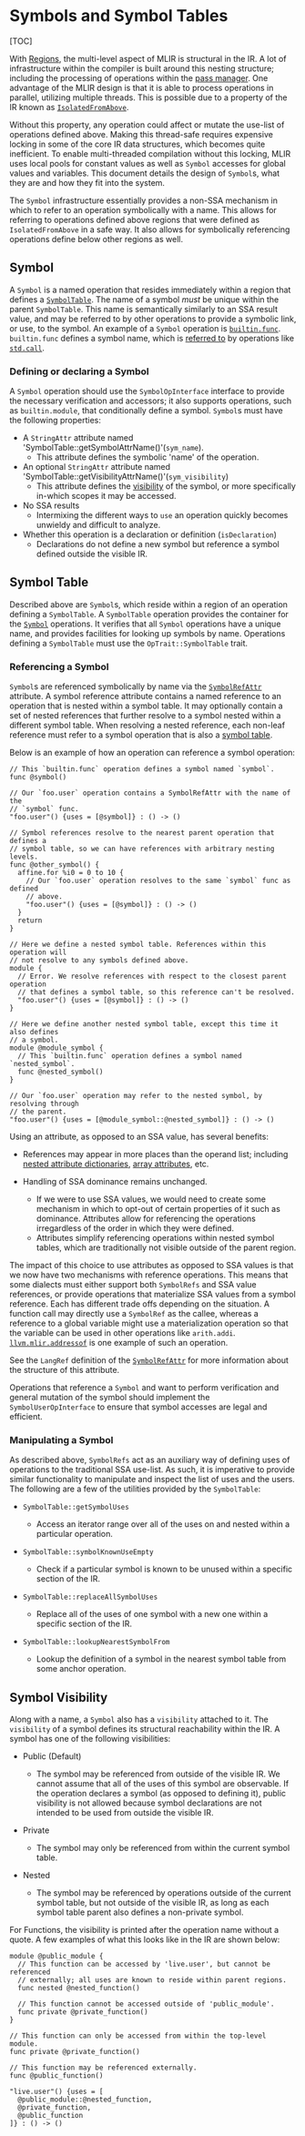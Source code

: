 # Symbols and Symbol Tables

[TOC]

With [Regions](LangRef.md/#regions), the multi-level aspect of MLIR is
structural in the IR. A lot of infrastructure within the compiler is built
around this nesting structure; including the processing of operations within the
[pass manager](PassManagement.md/#pass-manager). One advantage of the MLIR
design is that it is able to process operations in parallel, utilizing multiple
threads. This is possible due to a property of the IR known as
[`IsolatedFromAbove`](Traits.md/#isolatedfromabove).

Without this property, any operation could affect or mutate the use-list of
operations defined above. Making this thread-safe requires expensive locking in
some of the core IR data structures, which becomes quite inefficient. To enable
multi-threaded compilation without this locking, MLIR uses local pools for
constant values as well as `Symbol` accesses for global values and variables.
This document details the design of `Symbol`s, what they are and how they fit
into the system.

The `Symbol` infrastructure essentially provides a non-SSA mechanism in which to
refer to an operation symbolically with a name. This allows for referring to
operations defined above regions that were defined as `IsolatedFromAbove` in a
safe way. It also allows for symbolically referencing operations define below
other regions as well.

## Symbol

A `Symbol` is a named operation that resides immediately within a region that
defines a [`SymbolTable`](#symbol-table). The name of a symbol *must* be unique
within the parent `SymbolTable`. This name is semantically similarly to an SSA
result value, and may be referred to by other operations to provide a symbolic
link, or use, to the symbol. An example of a `Symbol` operation is
[`builtin.func`](Dialects/Builtin.md/#func-mlirfuncop). `builtin.func` defines a
symbol name, which is [referred to](#referencing-a-symbol) by operations like
[`std.call`](Dialects/Standard.md/#stdcall-callop).

### Defining or declaring a Symbol

A `Symbol` operation should use the `SymbolOpInterface` interface to provide the
necessary verification and accessors; it also supports operations, such as
`builtin.module`, that conditionally define a symbol. `Symbol`s must have the
following properties:

*   A `StringAttr` attribute named
    'SymbolTable::getSymbolAttrName()'(`sym_name`).
    -   This attribute defines the symbolic 'name' of the operation.
*   An optional `StringAttr` attribute named
    'SymbolTable::getVisibilityAttrName()'(`sym_visibility`)
    -   This attribute defines the [visibility](#symbol-visibility) of the
        symbol, or more specifically in-which scopes it may be accessed.
*   No SSA results
    -   Intermixing the different ways to `use` an operation quickly becomes
        unwieldy and difficult to analyze.
*   Whether this operation is a declaration or definition (`isDeclaration`)
    -   Declarations do not define a new symbol but reference a symbol defined
        outside the visible IR.

## Symbol Table

Described above are `Symbol`s, which reside within a region of an operation
defining a `SymbolTable`. A `SymbolTable` operation provides the container for
the [`Symbol`](#symbol) operations. It verifies that all `Symbol` operations
have a unique name, and provides facilities for looking up symbols by name.
Operations defining a `SymbolTable` must use the `OpTrait::SymbolTable` trait.

### Referencing a Symbol

`Symbol`s are referenced symbolically by name via the
[`SymbolRefAttr`](Dialects/Builtin.md/#symbolrefattr) attribute. A symbol
reference attribute contains a named reference to an operation that is nested
within a symbol table. It may optionally contain a set of nested references that
further resolve to a symbol nested within a different symbol table. When
resolving a nested reference, each non-leaf reference must refer to a symbol
operation that is also a [symbol table](#symbol-table).

Below is an example of how an operation can reference a symbol operation:

```mlir
// This `builtin.func` operation defines a symbol named `symbol`.
func @symbol()

// Our `foo.user` operation contains a SymbolRefAttr with the name of the
// `symbol` func.
"foo.user"() {uses = [@symbol]} : () -> ()

// Symbol references resolve to the nearest parent operation that defines a
// symbol table, so we can have references with arbitrary nesting levels.
func @other_symbol() {
  affine.for %i0 = 0 to 10 {
    // Our `foo.user` operation resolves to the same `symbol` func as defined
    // above.
    "foo.user"() {uses = [@symbol]} : () -> ()
  }
  return
}

// Here we define a nested symbol table. References within this operation will
// not resolve to any symbols defined above.
module {
  // Error. We resolve references with respect to the closest parent operation
  // that defines a symbol table, so this reference can't be resolved.
  "foo.user"() {uses = [@symbol]} : () -> ()
}

// Here we define another nested symbol table, except this time it also defines
// a symbol.
module @module_symbol {
  // This `builtin.func` operation defines a symbol named `nested_symbol`.
  func @nested_symbol()
}

// Our `foo.user` operation may refer to the nested symbol, by resolving through
// the parent.
"foo.user"() {uses = [@module_symbol::@nested_symbol]} : () -> ()
```

Using an attribute, as opposed to an SSA value, has several benefits:

*   References may appear in more places than the operand list; including
    [nested attribute dictionaries](Dialects/Builtin.md/dictionaryattr),
    [array attributes](Dialects/Builtin.md/#arrayattr), etc.

*   Handling of SSA dominance remains unchanged.

    -   If we were to use SSA values, we would need to create some mechanism in
        which to opt-out of certain properties of it such as dominance.
        Attributes allow for referencing the operations irregardless of the
        order in which they were defined.
    -   Attributes simplify referencing operations within nested symbol tables,
        which are traditionally not visible outside of the parent region.

The impact of this choice to use attributes as opposed to SSA values is that we
now have two mechanisms with reference operations. This means that some dialects
must either support both `SymbolRefs` and SSA value references, or provide
operations that materialize SSA values from a symbol reference. Each has
different trade offs depending on the situation. A function call may directly
use a `SymbolRef` as the callee, whereas a reference to a global variable might
use a materialization operation so that the variable can be used in other
operations like `arith.addi`.
[`llvm.mlir.addressof`](Dialects/LLVM.md/#llvmmliraddressof-mlirllvmaddressofop)
is one example of such an operation.

See the `LangRef` definition of the
[`SymbolRefAttr`](Dialects/Builtin.md/#symbolrefattr) for more information about
the structure of this attribute.

Operations that reference a `Symbol` and want to perform verification and
general mutation of the symbol should implement the `SymbolUserOpInterface` to
ensure that symbol accesses are legal and efficient.

### Manipulating a Symbol

As described above, `SymbolRefs` act as an auxiliary way of defining uses of
operations to the traditional SSA use-list. As such, it is imperative to provide
similar functionality to manipulate and inspect the list of uses and the users.
The following are a few of the utilities provided by the `SymbolTable`:

*   `SymbolTable::getSymbolUses`

    -   Access an iterator range over all of the uses on and nested within a
        particular operation.

*   `SymbolTable::symbolKnownUseEmpty`

    -   Check if a particular symbol is known to be unused within a specific
        section of the IR.

*   `SymbolTable::replaceAllSymbolUses`

    -   Replace all of the uses of one symbol with a new one within a specific
        section of the IR.

*   `SymbolTable::lookupNearestSymbolFrom`

    -   Lookup the definition of a symbol in the nearest symbol table from some
        anchor operation.

## Symbol Visibility

Along with a name, a `Symbol` also has a `visibility` attached to it. The
`visibility` of a symbol defines its structural reachability within the IR. A
symbol has one of the following visibilities:

*   Public (Default)

    -   The symbol may be referenced from outside of the visible IR. We cannot
        assume that all of the uses of this symbol are observable. If the
        operation declares a symbol (as opposed to defining it), public
        visibility is not allowed because symbol declarations are not intended
        to be used from outside the visible IR.

*   Private

    -   The symbol may only be referenced from within the current symbol table.

*   Nested

    -   The symbol may be referenced by operations outside of the current symbol
        table, but not outside of the visible IR, as long as each symbol table
        parent also defines a non-private symbol.

For Functions, the visibility is printed after the operation name without a
quote. A few examples of what this looks like in the IR are shown below:

```mlir
module @public_module {
  // This function can be accessed by 'live.user', but cannot be referenced
  // externally; all uses are known to reside within parent regions.
  func nested @nested_function()

  // This function cannot be accessed outside of 'public_module'.
  func private @private_function()
}

// This function can only be accessed from within the top-level module.
func private @private_function()

// This function may be referenced externally.
func @public_function()

"live.user"() {uses = [
  @public_module::@nested_function,
  @private_function,
  @public_function
]} : () -> ()
```
